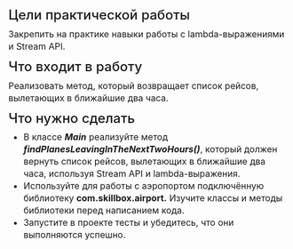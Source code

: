 <h4 fr-original-style="" style="font-size: 1.5rem; margin-top: 0px; margin-bottom: 0.5rem; color: inherit; line-height: 1.2; font-weight: 500; box-sizing: border-box;">Цели практической работы</h4>
<p fr-original-style="" style="margin-top: 0px; margin-bottom: 12px; color: var(--ui-sb-color-text-main); box-sizing: border-box; font-size: 16px; line-height: 22px;">Закрепить на практике навыки работы с lambda-выражениями и Stream API.</p>
<h4 fr-original-style="" style="font-size: 1.5rem; margin-top: 0px; margin-bottom: 0.5rem; color: inherit; line-height: 1.2; font-weight: 500; box-sizing: border-box;">Что входит в работу</h4>
<p fr-original-style="" style="margin-top: 0px; margin-bottom: 12px; color: var(--ui-sb-color-text-main); box-sizing: border-box; font-size: 16px; line-height: 22px;">Реализовать метод, который возвращает список рейсов, вылетающих в ближайшие два часа.</p>
<h4 fr-original-style="" style="font-size: 1.5rem; margin-top: 0px; margin-bottom: 0.5rem; color: inherit; line-height: 1.2; font-weight: 500; box-sizing: border-box;">Что нужно сделать</h4>
<ul fr-original-style="" style="margin-top: 0px; margin-bottom: 1rem; box-sizing: border-box; font-size: 16px; line-height: 22px;"><li fr-original-style="" style="box-sizing: border-box;">В классе <strong fr-original-style="" style="font-weight: 700; box-sizing: border-box;"><em fr-original-style="" style="box-sizing: border-box;">Main</em></strong> реализуйте метод <strong fr-original-style="" style="font-weight: 700; box-sizing: border-box;"><em fr-original-style="" style="box-sizing: border-box;">findPlanesLeavingInTheNextTwoHours()</em></strong>, который должен вернуть список рейсов, вылетающих в ближайшие два часа, используя Stream API и lambda-выражения.</li><li fr-original-style="" style="box-sizing: border-box;">Используйте для работы с аэропортом подключённую библиотеку <strong fr-original-style="" style="font-weight: 700; box-sizing: border-box;">com.skillbox.airport.</strong> Изучите классы и методы библиотеки перед написанием кода.</li><li fr-original-style="" style="box-sizing: border-box;">Запустите в проекте тесты и убедитесь, что они выполняются успешно.</li></ul>